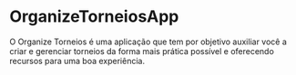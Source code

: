 # OrganizeTorneiosApp
O Organize Torneios é uma aplicação que tem por objetivo auxiliar você a criar e gerenciar torneios da forma mais prática possível e oferecendo recursos para uma boa experiência.
